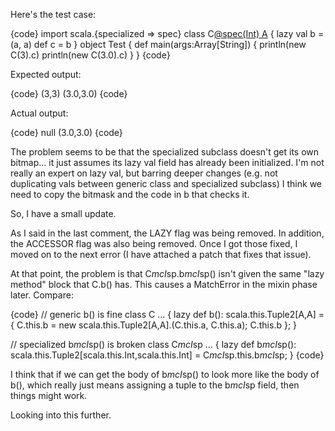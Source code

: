 Here's the test case:

{code}
import scala.{specialized => spec}
class C[@spec(Int) A](a:A) {
  lazy val b = (a, a)
  def c = b
}
object Test {
  def main(args:Array[String]) {
    println(new C(3).c)
    println(new C(3.0).c)
  }
}
{code}

Expected output:

{code}
(3,3)
(3.0,3.0)
{code}

Actual output:

{code}
null
(3.0,3.0)
{code}

The problem seems to be that the specialized subclass doesn't get its own bitmap... it just assumes its lazy val field has already been initialized. I'm not really an expert on lazy val, but barring deeper changes (e.g. not duplicating vals between generic class and specialized subclass) I think we need to copy the bitmask and the code in b that checks it.


So, I have a small update.

As I said in the last comment, the LAZY flag was being removed. In addition, the ACCESSOR flag was also being removed. Once I got those fixed, I moved on to the next error (I have attached a patch that fixes that issue).

At that point, the problem is that C$mcI$sp.b$mcI$sp() isn't given the same "lazy method" block that C.b() has. This causes a MatchError in the mixin phase later. Compare:

{code}
// generic b() is fine
class C ... {
    <method> <stable> <accessor> lazy <triedcooking> def b(): scala.this.Tuple2[A,A] = {
      C.this.b = new scala.this.Tuple2[A,A].<init>(C.this.a, C.this.a);
      C.this.b
    };
}

// specialized b$mcI$sp() is broken
class C$mcI$sp ... {
    <method> <stable> <accessor> lazy <specialized> <triedcooking> def b$mcI$sp(): scala.this.Tuple2[scala.this.Int,scala.this.Int] = C$mcI$sp.this.b$mcI$sp;
}
{code}

I think that if we can get the body of b$mcI$sp() to look more like the body of b(), which really just means assigning a tuple to the b$mcI$sp field, then things might work.

Looking into this further.
